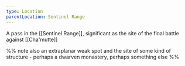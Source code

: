 ```yaml
---
type: Location
parentLocation: Sentinel Range
---
```


A pass in the [[Sentinel Range]], significant as the site of the final battle against [[Cha'mutte]]

%% note 
also an extraplanar weak spot and the site of some kind of structure - perhaps a dwarven monastery, perhaps something else 
%%
